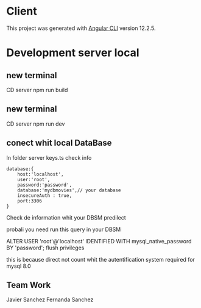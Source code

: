 # Client

This project was generated with [Angular CLI](https://github.com/angular/angular-cli) version 12.2.5.

# Development server local
## new terminal
CD server 
npm run build
## new terminal
CD server
npm run dev

## conect whit local DataBase
In folder server 
keys.ts check info

    database:{
        host:'localhost',
        user:'root',
        password:'password',
        database:'mydbmovies',// your database
        insecureAuth : true,
        port:3306
    }

Check de information whit your DBSM predilect 

probali you need run this query in your DBSM

ALTER USER 'root'@'localhost' IDENTIFIED WITH mysql_native_password BY 'password';
flush privileges

this is because direct not count whit the autentification system required for mysql 8.0

## Team Work
Javier Sanchez
Fernanda Sanchez



